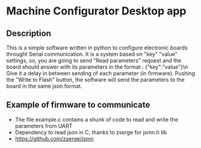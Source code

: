 # Machine Configurator Desktop app

## Description
  This is a simple software written in python to configure electronic boards throught Serial communication. It is a system based on "key" "value" settings, so, you are going to send "Read parameters" request and the board should answer with its parameters in the format : {"key":"value"}\n
  Give it a delay in between sending of each parameter (in firmware). Pushing the "Write to Flash" button, the software will send the parameters to the board in the same json format. 
  
## Example of firmware to communicate 

- The file example.c contains a shunk of code to read and write the parameters from UART 
- Dependency to read json in C, thanks to zserge for jsmn.h lib
- https://github.com/zserge/jsmn

